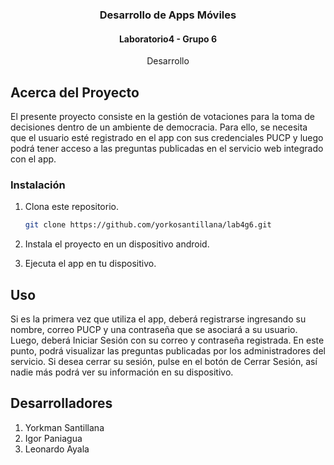 <p align="center">
  

  <h3 align="center">Desarrollo de Apps Móviles</h3>
  <h4 align="center">Laboratorio4 - Grupo 6</h4>

  <p align="center">
    Desarrollo
    <br />
  </p>
</p>



## Acerca del Proyecto

El presente proyecto consiste en la gestión de votaciones para la toma de decisiones dentro de un ambiente de democracia. Para ello, se necesita que el usuario esté registrado en el app con sus credenciales PUCP y luego podrá tener acceso a las preguntas publicadas en el servicio web integrado con el app.


### Instalación

1. Clona este repositorio.
   ```sh
   git clone https://github.com/yorkosantillana/lab4g6.git
   ```
2. Instala el proyecto en un dispositivo android.
   
3. Ejecuta el app en tu dispositivo.


## Uso

Si es la primera vez que utiliza el app, deberá registrarse ingresando su nombre, correo PUCP y una contraseña que se asociará a su usuario.
Luego, deberá Iniciar Sesión con su correo y contraseña registrada.
En este punto, podrá visualizar las preguntas publicadas por los administradores del servicio.
Si desea cerrar su sesión, pulse en el botón de Cerrar Sesión, así nadie más podrá ver su información en su dispositivo.

## Desarrolladores

1. Yorkman Santillana
2. Igor Paniagua
3. Leonardo Ayala



